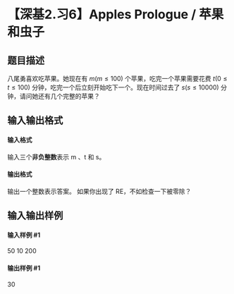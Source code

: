 
# 【深基2.习6】Apples Prologue / 苹果和虫子
## 题目描述
八尾勇喜欢吃苹果。她现在有 $m(m\le 100)$ 个苹果，吃完一个苹果需要花费 $t(0 \le t \le100)$ 分钟，吃完一个后立刻开始吃下一个。现在时间过去了 $s(s\le 10000)$ 分钟，请问她还有几个完整的苹果？
## 输入输出格式
#### 输入格式

输入三个**非负整数**表示 m 、t 和 s。
#### 输出格式

输出一个整数表示答案。
如果你出现了 RE，不如检查一下被零除？
## 输入输出样例
#### 输入样例 #1
50 10 200
#### 输出样例 #1
30
